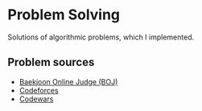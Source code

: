 # Problem Solving

Solutions of algorithmic problems, which I implemented.

## Problem sources

* [Baekjoon Online Judge (BOJ)](https://www.acmicpc.net) 
* [Codeforces](http://codeforces.com/)
* [Codewars](https://www.codewars.com)
